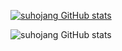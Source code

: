 [![suhojang GitHub stats](https://github-readme-stats.vercel.app/api?username=suhojang)](https://github.com/suhojang/github-readme-stats)

![suhojang GitHub stats](https://github-readme-stats.vercel.app/api?username=suhojang&show_icons=true&theme=radical)
